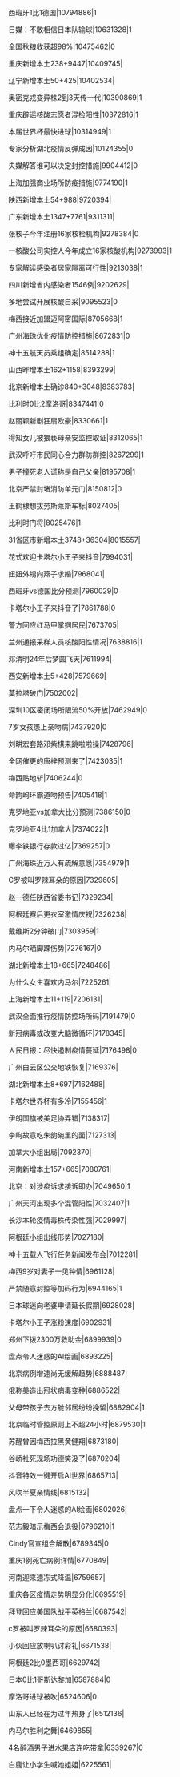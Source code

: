 西班牙1比1德国|10794886|1

日媒：不敢相信日本队输球|10631328|1

全国秋粮收获超98%|10475462|0

重庆新增本土238+9447|10409745|

辽宁新增本土50+425|10402534|

奥密克戎变异株2到3天传一代|10390869|1

重庆辟谣核酸志愿者混检阳性|10372816|1

本届世界杯最快进球|10314949|1

专家分析湖北疫情反弹成因|10124355|0

央媒解答谁可以决定封控措施|9904412|0

上海加强商业场所防疫措施|9774190|1

陕西新增本土54+988|9720394|

广东新增本土1347+7761|9311311|

张核子今年注册16家核检机构|9278384|0

一核酸公司实控人今年成立16家核酸机构|9273993|1

专家解读感染者居家隔离可行性|9213038|1

四川新增省内感染者1546例|9202629|

多地尝试开展核酸自采|9095523|0

梅西接近加盟迈阿密国际|8705668|1

广州海珠优化疫情防控措施|8672831|0

神十五航天员乘组确定|8514288|1

山西昨增本土162+1158|8393299|

北京新增本土确诊840+3048|8383783|

比利时0比2摩洛哥|8347441|0

赵丽颖新剧狂扇欧豪|8330661|1

得知女儿被猥亵母亲安监控取证|8312065|1

武汉呼吁市民同心合力群防群控|8267299|1

男子撞死老人谎称是自己父亲|8195708|1

北京严禁封堵消防单元门|8150812|0

王鹤棣想拔劳斯莱斯车标|8027405|

比利时门将|8025476|1

31省区市新增本土3748+36304|8015557|

花式欢迎卡塔尔小王子来抖音|7994031|

妞妞外甥向燕子求婚|7968041|

西班牙vs德国比分预测|7960029|0

卡塔尔小王子来抖音了|7861788|0

警方回应红马甲掌掴居民|7673705|

兰州通报采样人员核酸阳性情况|7638816|1

邓清明24年后梦圆飞天|7611994|

西安新增本土5+428|7579669|

莫拉塔破门|7502002|

深圳10区密闭场所限流50%开放|7462949|0

7岁女孩患上亲吻病|7437920|0

刘畊宏套路邓紫棋来跳啦啦操|7428796|

全网催更的唐梓预测来了|7423035|1

梅西贴地斩|7406244|0

命韵峋环霸道吻预告|7405418|1

克罗地亚vs加拿大比分预测|7386150|0

克罗地亚4比1加拿大|7374022|1

曝李铁银行存款过亿|7369257|0

广州海珠近万人有疏解意愿|7354979|1

C罗被叫罗辣耳朵的原因|7329605|

赵一德任陕西省委书记|7329234|

阿根廷赛后更衣室激情庆祝|7326238|

戴维斯2分钟破门|7303959|1

内马尔晒脚踝伤势|7276167|0

湖北新增本土18+665|7248486|

为什么女生喜欢内马尔|7225261|

上海新增本土11+119|7206131|

武汉全面推行疫情防控场所码|7191479|0

新冠病毒或改变大脑微循环|7178345|

人民日报：尽快遏制疫情蔓延|7176498|0

广州白云区公交地铁恢复|7169376|

湖北新增本土8+697|7162488|

卡塔尔世界杯有多冷|7155456|1

伊朗国旗被美足协弄错|7138317|

李峋故意吃朱韵碗里的面|7127313|

加拿大小组出局|7092370|

河南新增本土157+665|7080761|

北京：对涉疫诉求接诉即办|7049650|1

广州天河出现多个混管阳性|7032407|1

长沙本轮疫情毒株传染性强|7029997|

阿根廷小组出线形势|7027180|

神十五载人飞行任务新闻发布会|7012281|

梅西9岁对妻子一见钟情|6961128|

严禁随意封控等加码行为|6944165|1

日本球迷向老婆申请延长假期|6928028|

卡塔尔小王子涨粉速度|6902931|

郑州下拨2300万救助金|6899939|0

盘点令人迷惑的AI绘画|6893225|

北京病例增速尚无缓解趋势|6888487|

俄称美造出冠状病毒变种|6886522|

父母带孩子去方舱邻居纷纷挽留|6882904|1

北京临时管控原则上不超24小时|6879530|1

苏醒曾因梅西拉黑黄健翔|6873180|

谷峤社死现场功德笑没了|6870204|

抖音特效一键开启AI世界|6865713|

风吹半夏亲情线|6815132|

盘点一下令人迷惑的AI绘画|6802026|

范志毅暗示梅西会退役|6796210|1

Cindy官宣组合解散|6789345|0

重庆1例死亡病例详情|6770849|

河南迎来速冻式降温|6759657|

重庆各区疫情走势明显分化|6695519|

拜登回应美国队战平英格兰|6687542|

c罗被叫罗辣耳朵的原因|6680393|

小伙回应放喇叭讨彩礼|6671538|

阿根廷2比0墨西哥|6629742|

日本0比1哥斯达黎加|6587884|0

摩洛哥进球被吹|6524606|0

山东人已经在为过年热身了|6512136|

内马尔胜利之舞|6469855|

4名醉酒男子进水果店连吃带拿|6339267|0

白鹿让小学生喊她姐姐|6225561|

